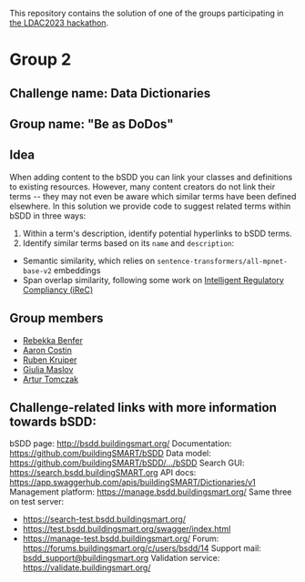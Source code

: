 
This repository contains the solution of one of the groups participating in [the LDAC2023 hackathon](https://github.com/SSoLDAC-2023). 

# Group 2

## Challenge name: Data Dictionaries
## Group name: "Be as DoDos"
## Idea
When adding content to the bSDD you can link your classes and definitions to existing resources. However, many content creators do not link their terms -- they may not even be aware which similar terms have been defined elsewhere. In this solution we provide code to suggest related terms within bSDD in three ways:
1. Within a term's description, identify potential hyperlinks to bSDD terms.
2. Identify similar terms based on its `name` and `description`:
  * Semantic similarity, which relies on `sentence-transformers/all-mpnet-base-v2` embeddings
  * Span overlap similarity, following some work on [Intelligent Regulatory Compliancy (iReC)](https://github.com/rubenkruiper/irec)


## Group members
* [Rebekka Benfer](https://www.th-koeln.de/personen/rebekka.benfer/)
* [Aaron Costin](https://dcp.ufl.edu/faculties/costin-aaron/)
* [Ruben Kruiper](https://www.rubenkruiper.com/)
* [Giulia Maslov](https://www.researchgate.net/profile/Giulia-Maslov)
* [Artur Tomczak](https://www.ntnu.edu/employees/artur.b.tomczak)


## Challenge-related links with more information towards bSDD:
bSDD page:  http://bsdd.buildingsmart.org/ 
Documentation:  https://github.com/buildingSMART/bSDD
Data model:  https://github.com/buildingSMART/bSDD/.../bSDD
Search GUI:  https://search.bsdd.buildingSMART.org 
API docs:  https://app.swaggerhub.com/apis/buildingSMART/Dictionaries/v1
Management platform:  https://manage.bsdd.buildingsmart.org/
Same three on test server:
- https://search-test.bsdd.buildingsmart.org/
- https://test.bsdd.buildingsmart.org/swagger/index.html
- https://manage-test.bsdd.buildingsmart.org/
Forum:  https://forums.buildingsmart.org/c/users/bsdd/14 
Support mail:  bsdd_support@buildingsmart.org
Validation service:  https://validate.buildingsmart.org/
